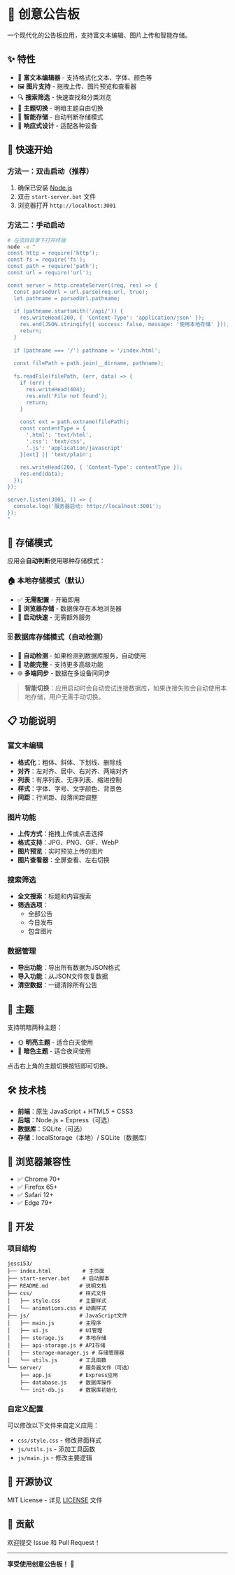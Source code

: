 # 📢 创意公告板

一个现代化的公告板应用，支持富文本编辑、图片上传和智能存储。

## ✨ 特性

- 📝 **富文本编辑器** - 支持格式化文本、字体、颜色等
- 🖼️ **图片支持** - 拖拽上传、图片预览和查看器
- 🔍 **搜索筛选** - 快速查找和分类浏览
- 🌙 **主题切换** - 明暗主题自由切换
- 💾 **智能存储** - 自动判断存储模式
- 📱 **响应式设计** - 适配各种设备

## 🚀 快速开始

### 方法一：双击启动（推荐）

1. 确保已安装 [Node.js](https://nodejs.org/)
2. 双击 `start-server.bat` 文件
3. 浏览器打开 `http://localhost:3001`

### 方法二：手动启动

```bash
# 在项目目录下打开终端
node -e "
const http = require('http');
const fs = require('fs');
const path = require('path');
const url = require('url');

const server = http.createServer((req, res) => {
  const parsedUrl = url.parse(req.url, true);
  let pathname = parsedUrl.pathname;
  
  if (pathname.startsWith('/api/')) {
    res.writeHead(200, { 'Content-Type': 'application/json' });
    res.end(JSON.stringify({ success: false, message: '使用本地存储' }));
    return;
  }
  
  if (pathname === '/') pathname = '/index.html';
  
  const filePath = path.join(__dirname, pathname);
  
  fs.readFile(filePath, (err, data) => {
    if (err) {
      res.writeHead(404);
      res.end('File not found');
      return;
    }
    
    const ext = path.extname(filePath);
    const contentType = {
      '.html': 'text/html',
      '.css': 'text/css', 
      '.js': 'application/javascript'
    }[ext] || 'text/plain';
    
    res.writeHead(200, { 'Content-Type': contentType });
    res.end(data);
  });
});

server.listen(3001, () => {
  console.log('服务器启动: http://localhost:3001');
});
"
```

## 💾 存储模式

应用会**自动判断**使用哪种存储模式：

### 🏠 本地存储模式（默认）
- ✅ **无需配置** - 开箱即用
- 💾 **浏览器存储** - 数据保存在本地浏览器
- 🚀 **启动快速** - 无需额外服务

### 🗄️ 数据库存储模式（自动检测）
- 🔄 **自动检测** - 如果检测到数据库服务，自动使用
- 💪 **功能完整** - 支持更多高级功能
- 🌐 **多端同步** - 数据在多设备间同步

> **智能切换**：应用启动时会自动尝试连接数据库，如果连接失败会自动使用本地存储，用户无需手动切换。

## 📋 功能说明

### 富文本编辑
- **格式化**：粗体、斜体、下划线、删除线
- **对齐**：左对齐、居中、右对齐、两端对齐
- **列表**：有序列表、无序列表、缩进控制
- **样式**：字体、字号、文字颜色、背景色
- **间距**：行间距、段落间距调整

### 图片功能
- **上传方式**：拖拽上传或点击选择
- **格式支持**：JPG、PNG、GIF、WebP
- **图片预览**：实时预览上传的图片
- **图片查看器**：全屏查看、左右切换

### 搜索筛选
- **全文搜索**：标题和内容搜索
- **筛选选项**：
  - 全部公告
  - 今日发布
  - 包含图片

### 数据管理
- **导出功能**：导出所有数据为JSON格式
- **导入功能**：从JSON文件恢复数据
- **清空数据**：一键清除所有公告

## 🎨 主题

支持明暗两种主题：
- 🌞 **明亮主题** - 适合白天使用
- 🌙 **暗色主题** - 适合夜间使用

点击右上角的主题切换按钮即可切换。

## 🛠️ 技术栈

- **前端**：原生 JavaScript + HTML5 + CSS3
- **后端**：Node.js + Express（可选）
- **数据库**：SQLite（可选）
- **存储**：localStorage（本地）/ SQLite（数据库）

## 📱 浏览器兼容性

- ✅ Chrome 70+
- ✅ Firefox 65+
- ✅ Safari 12+
- ✅ Edge 79+

## 🔧 开发

### 项目结构

```
jessi53/
├── index.html          # 主页面
├── start-server.bat    # 启动脚本
├── README.md          # 说明文档
├── css/               # 样式文件
│   ├── style.css      # 主要样式
│   └── animations.css # 动画样式
├── js/                # JavaScript文件
│   ├── main.js        # 主程序
│   ├── ui.js          # UI管理
│   ├── storage.js     # 本地存储
│   ├── api-storage.js # API存储
│   ├── storage-manager.js # 存储管理器
│   └── utils.js       # 工具函数
└── server/            # 服务器文件（可选）
    ├── app.js         # Express应用
    ├── database.js    # 数据库操作
    └── init-db.js     # 数据库初始化
```

### 自定义配置

可以修改以下文件来自定义应用：

- `css/style.css` - 修改界面样式
- `js/utils.js` - 添加工具函数
- `js/main.js` - 修改主要逻辑

## 📄 开源协议

MIT License - 详见 [LICENSE](LICENSE) 文件

## 🤝 贡献

欢迎提交 Issue 和 Pull Request！

---

**享受使用创意公告板！** 🎉
